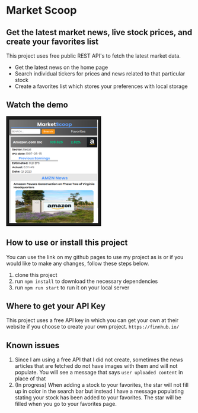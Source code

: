 # Market Scoop

## Get the latest market news, live stock prices, and create your favorites list

This project uses free public REST API's to fetch the latest market data.

- Get the latest news on the home page
- Search individual tickers for prices and news related to that particular stock
- Create a favorites list which stores your preferences with local storage

## Watch the demo

<a href="https://youtu.be/1VMUVZjyvhw" target="_blank">
<img src="app-screenshot.png" alt="Screenshot of stock Amazon news and price " width="240" height="280" border="8" />
</a>

## How to use or install this project

You can use the link on my github pages to use my project as is or if you would like to make any changes, follow these steps below.

1. clone this project
2. run `npm install` to download the necessary dependencies 
3. run `npm run start` to run it on your local server

## Where to get your API Key
This project uses a free API key in which you can get your own at their website if you choose to create your own project. `https://finnhub.io/`

## Known issues 

1. Since I am using a free API that I did not create, sometimes the news articles that are fetched do not have images with them and will not populate. You will see a message that says `user uploaded content` in place of that
2. (In progress) When adding a stock to your favorites, the star will not fill up in color in the search bar but instead I have a message populating stating your stock has been added to your favorites. The star will be filled when you go to your favorites page.
